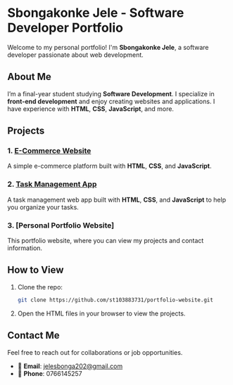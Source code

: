 
# Sbongakonke Jele - Software Developer Portfolio

Welcome to my personal portfolio! I'm **Sbongakonke Jele**, a software developer passionate about web development.

## About Me

I’m a final-year student studying **Software Development**. I specialize in **front-end development** and enjoy creating websites and applications. I have experience with **HTML**, **CSS**, **JavaScript**, and more.

## Projects

### 1. [E-Commerce Website](https://github.com/st10383731/E-com-Website)
A simple e-commerce platform built with **HTML**, **CSS**, and **JavaScript**.



### 2. [Task Management App](https://github.com/st10383731/Task-Management-Web-App)
A task management web app built with **HTML**, **CSS**, and **JavaScript** to help you organize your tasks.



### 3. [Personal Portfolio Website]
This portfolio website, where you can view my projects and contact information.



## How to View

1. Clone the repo:
   ```bash
   git clone https://github.com/st103883731/portfolio-website.git
   ```

2. Open the HTML files in your browser to view the projects.

## Contact Me

Feel free to reach out for collaborations or job opportunities.

- 📧 **Email**: jelesbonga202@gmail.com
- 📱 **Phone**: 0766145257

